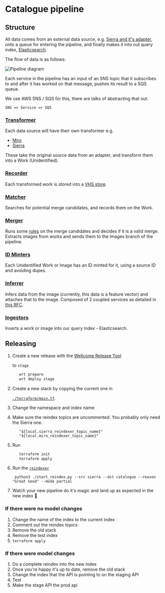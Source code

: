 # Catalogue pipeline

## Structure

All data comes from an external data source, e.g. [Sierra and it's adapter](sierra_adapter.md), onto a queue for entering the pipeline, and finally makes it into out query index, [Elasticsearch](https://www.elastic.co/products/elasticsearch).

The flow of data is as follows:

![Pipeline diagram](https://user-images.githubusercontent.com/4429247/80081224-914c6b00-854a-11ea-94e4-5d2618b7b6b1.png)

Each service in the pipeline has an input of an SNS topic that it subscribes to and after it has worked on that message, pushes its result to a SQS queue.

We use AWS SNS / SQS for this, there are talks of abstracting that out.

```text
SNS => Service => SQS
```

### [Transformer](https://github.com/wellcomecollection/catalogue/tree/864b998aae9ed3fe40515edfef061c7c7371f721/pipeline/transformer/README.md)

Each data source will have their own transformer e.g.

* [Miro](https://github.com/wellcomecollection/catalogue/tree/864b998aae9ed3fe40515edfef061c7c7371f721/pipeline/transformer/transformer_miro/README.md)
* [Sierra](https://github.com/wellcomecollection/catalogue/tree/864b998aae9ed3fe40515edfef061c7c7371f721/pipeline/transformer/transformer_sierra/README.md)

These take the original source data from an adapter, and transform them into a Work \(Unidentified\).

### [Recorder](https://github.com/wellcomecollection/catalogue/tree/864b998aae9ed3fe40515edfef061c7c7371f721/pipeline/recorder/README.md)

Each transformed work is stored into a [VHS store](https://stacks.wellcomecollection.org/creating-a-data-store-from-s3-and-dynamodb-8bb9ecce8fc1).

### [Matcher](https://github.com/wellcomecollection/catalogue/tree/864b998aae9ed3fe40515edfef061c7c7371f721/pipeline/matcher/README.md)

Searches for potential merge candidates, and records them on the Work.

### [Merger](https://github.com/wellcomecollection/catalogue/tree/864b998aae9ed3fe40515edfef061c7c7371f721/pipeline/merger/README.md)

Runs some [rules](https://github.com/wellcomecollection/catalogue/tree/864b998aae9ed3fe40515edfef061c7c7371f721/pipeline/merger/src/test/scala/uk/ac/wellcome/platform/merger/rules/README.md) on the merge candidates and decides if it is a valid merge. Extracts images from works and sends them to the images branch of the pipeline.

### [ID Minters](https://github.com/wellcomecollection/catalogue/tree/864b998aae9ed3fe40515edfef061c7c7371f721/pipeline/id_minter/README.md)

Each Unidentified Work or Image has an ID minted for it, using a source ID and avoiding dupes.

### [Inferrer](https://github.com/wellcomecollection/catalogue/tree/master/pipeline/inferrer)

Infers data from the image (currently, this data is a feature vector) and attaches that to the image. Composed of 2 coupled services as detailed in [this RFC](https://github.com/wellcomecollection/docs/tree/master/rfcs/021-data_science_in_the_pipeline).

### [Ingestors](https://github.com/wellcomecollection/catalogue/tree/864b998aae9ed3fe40515edfef061c7c7371f721/pipeline/ingestor/README.md)

Inserts a work or image into our query index - Elasticsearch.

## Releasing

1. Create a new release with the [Wellcome Release Tool](https://github.com/wellcometrust/dockerfiles/tree/master/release_tooling)

   to `stage` 

   ```bash
      wrt prepare
      wrt deploy stage
   ```

2. Create a new stack by copying the current one in

   [`./terraform/main.tf`](https://github.com/wellcomecollection/catalogue/tree/864b998aae9ed3fe40515edfef061c7c7371f721/pipeline/%60./terraform/main.tf%60).

3. Change the namespace and index name
4. Make sure the reindex topics are uncommented. You probably only need the Sierra one.

   ```text
      "${local.sierra_reindexer_topic_name}"
      "${local.miro_reindexer_topic_name}"
   ```

5. Run

   ```bash
      terraform init
      terraform apply
   ```

6. Run the [`reindexer`](https://github.com/wellcomecollection/catalogue/tree/864b998aae9ed3fe40515edfef061c7c7371f721/reindexer/README.md)

   ```text
    python3 ./start_reindex.py --src sierra --dst catalogue --reason "Great Good" --mode partial
   ```

7. Watch your new pipeline do it's magic and land up as expected in the new index 🔮

### If there were no model changes

1. Change the name of the index to the current index
2. Comment out the reindex topics
3. Remove the old stack
4. Remove the test index
5. `terraform apply`

### If there were model changes

1. Do a complete reindex into the new index
2. Once you're happy it's up to date, remove the old stack
3. Change the index that the API is pointing to on the staging API
4. Test
5. Make the stage API the prod api

